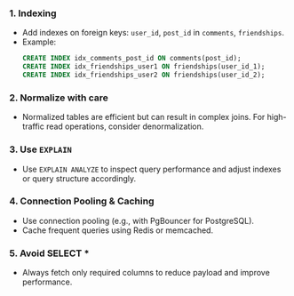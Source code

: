 ### 1. Indexing
- Add indexes on foreign keys: `user_id`, `post_id` in `comments`, `friendships`.
- Example:
  ```sql
  CREATE INDEX idx_comments_post_id ON comments(post_id);
  CREATE INDEX idx_friendships_user1 ON friendships(user_id_1);
  CREATE INDEX idx_friendships_user2 ON friendships(user_id_2);
  ```

### 2. Normalize with care
- Normalized tables are efficient but can result in complex joins. For high-traffic read operations, consider denormalization.

### 3. Use `EXPLAIN`
- Use `EXPLAIN ANALYZE` to inspect query performance and adjust indexes or query structure accordingly.

### 4. Connection Pooling & Caching
- Use connection pooling (e.g., with PgBouncer for PostgreSQL).
- Cache frequent queries using Redis or memcached.

### 5. Avoid SELECT *
- Always fetch only required columns to reduce payload and improve performance.
